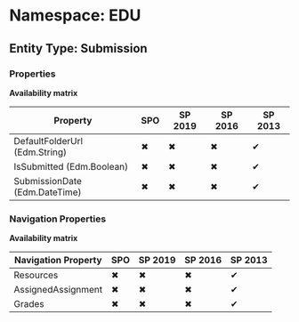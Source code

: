 # Namespace: EDU
## Entity Type: Submission

### Properties

**Availability matrix**

Property | SPO | SP 2019 | SP 2016 | SP 2013
----------|-----|---------|---------|--------
DefaultFolderUrl (Edm.String) | ✖ | ✖ | ✖ | ✔
IsSubmitted (Edm.Boolean) | ✖ | ✖ | ✖ | ✔
SubmissionDate (Edm.DateTime) | ✖ | ✖ | ✖ | ✔

### Navigation Properties

**Availability matrix**

Navigation Property | SPO | SP 2019 | SP 2016 | SP 2013
----------|-----|---------|---------|--------
Resources | ✖ | ✖ | ✖ | ✔
AssignedAssignment | ✖ | ✖ | ✖ | ✔
Grades | ✖ | ✖ | ✖ | ✔
